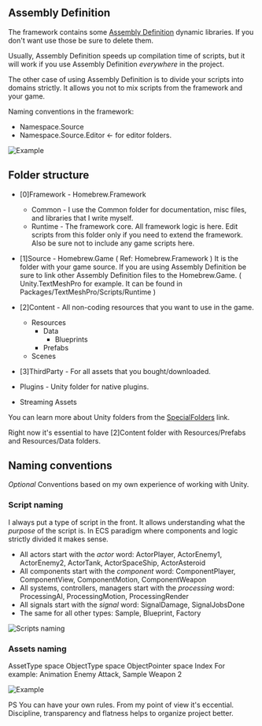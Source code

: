 ## Assembly Definition
The framework contains some [Assembly Definition](https://docs.unity3d.com/Manual/ScriptCompilationAssemblyDefinitionFiles.html) dynamic libraries. If you don't want use those be sure to delete them.
 
Usually, Assembly Definition speeds up compilation time of scripts, but it will work if you use Assembly Definition _everywhere_ in the project.

The other case of using Assembly Definition is to divide your scripts into domains strictly. It allows you not to mix scripts from the framework and your game. 
 
Naming conventions in the framework:
- Namespace.Source
- Namespace.Source.Editor <- for editor folders.

![Example](https://i.gyazo.com/e8980bba613d5604546e615740935bf7.png)

## Folder structure
* [0]Framework - Homebrew.Framework 
    * Common - I use the Common folder for documentation, misc files, and libraries that I write myself.
    * Runtime -  The framework core. All framework logic is here. Edit scripts from this folder only if you need to extend the framework. Also be sure not to include any game scripts here.

* [1]Source - Homebrew.Game ( Ref: Homebrew.Framework )
It is the folder with your game source. If you are using Assembly Definition be sure to link other Assembly Definition files to the Homebrew.Game. ( Unity.TextMeshPro for example. It can be found in Packages/TextMeshPro/Scripts/Runtime )

* [2]Content - All non-coding resources that you want to use in the game. 
    * Resources
        * Data
             * Blueprints 
        * Prefabs 
    * Scenes 

* [3]ThirdParty - For all assets that you bought/downloaded.
* Plugins - Unity folder for native plugins.
* Streaming Assets 

You can learn more about Unity folders from the
[SpecialFolders](https://docs.unity3d.com/Manual/SpecialFolders.html) link.

Right now it's essential to have [2]Content folder with Resources/Prefabs and Resources/Data folders. 
 
##  Naming conventions
_Optional_
Conventions based on my own experience of working with Unity.


### Script naming
I always put a type of script in the front. It allows understanding what the _purpose_ of the script is. In ECS paradigm where components and logic strictly divided it makes sense.
 
* All actors start with the _actor_ word: ActorPlayer, ActorEnemy1, ActorEnemy2, ActorTank, ActorSpaceShip, ActorAsteroid
* All components start with the _component_ word: ComponentPlayer, ComponentView, ComponentMotion, ComponentWeapon
* All systems, controllers, managers start with the _processing_ word: ProcessingAI, ProcessingMotion, ProcessingRender
* All signals start with the _signal_ word: SignalDamage, SignalJobsDone
* The same for all other types: Sample, Blueprint, Factory

![Scripts naming](https://i.gyazo.com/958b430486bcf32451d94dfce87044e7.png)

### Assets naming
AssetType space ObjectType space ObjectPointer space Index
For example: Animation Enemy Attack, Sample Weapon 2

![Example](https://i.gyazo.com/e063a7922892cd70e3e7551c1b145315.png)

PS You can have your own rules. From my point of view it's eccential. Discipline, transparency and flatness helps to organize project better. 